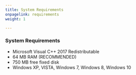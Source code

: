 ```yaml
---
title: System Requirements
onpagelink: requirements
weight: 1

---
```


### **System Requirements**

- Microsoft Visual C++ 2017 Redistributable
- 64 MB RAM (RECOMMENDED)
- 750 MB free fixed disk
- Windows XP, VISTA, Windows 7, Windows 8, Windows 10
 
